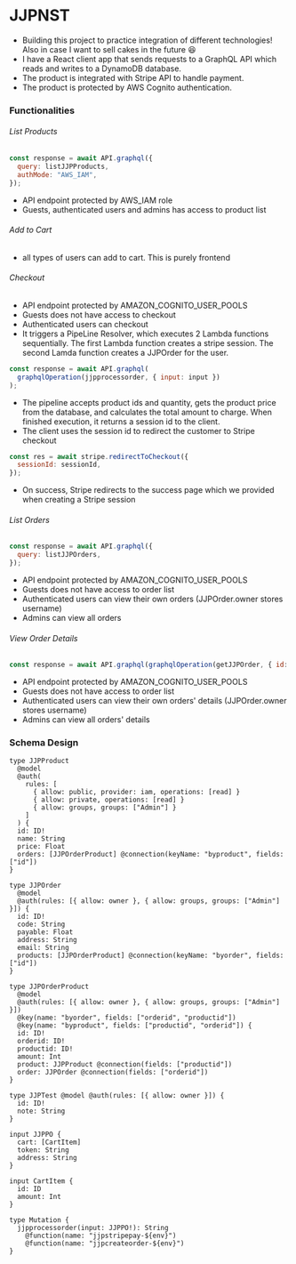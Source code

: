 # JJPNST

- Building this project to practice integration of different technologies! Also in case I want to sell cakes in the future :laughing:
- I have a React client app that sends requests to a GraphQL API which reads and writes to a DynamoDB database.
- The product is integrated with Stripe API to handle payment.
- The product is protected by AWS Cognito authentication.

### Functionalities

###### List Products

```javascript
const response = await API.graphql({
  query: listJJPProducts,
  authMode: "AWS_IAM",
});
```

- API endpoint protected by AWS_IAM role
- Guests, authenticated users and admins has access to product list

###### Add to Cart

- all types of users can add to cart. This is purely frontend

###### Checkout

- API endpoint protected by AMAZON_COGNITO_USER_POOLS
- Guests does not have access to checkout
- Authenticated users can checkout
- It triggers a PipeLine Resolver, which executes 2 Lambda functions sequentially. The first Lambda function creates a stripe session. The second Lamda function creates a JJPOrder for the user.

```javascript
const response = await API.graphql(
  graphqlOperation(jjpprocessorder, { input: input })
);
```

- The pipeline accepts product ids and quantity, gets the product price from the database, and calculates the total amount to charge. When finished execution, it returns a session id to the client.
- The client uses the session id to redirect the customer to Stripe checkout

```javascript
const res = await stripe.redirectToCheckout({
  sessionId: sessionId,
});
```

- On success, Stripe redirects to the success page which we provided when creating a Stripe session

###### List Orders

```javascript
const response = await API.graphql({
  query: listJJPOrders,
});
```

- API endpoint protected by AMAZON_COGNITO_USER_POOLS
- Guests does not have access to order list
- Authenticated users can view their own orders (JJPOrder.owner stores username)
- Admins can view all orders

###### View Order Details

```javascript
const response = await API.graphql(graphqlOperation(getJJPOrder, { id: id }));
```

- API endpoint protected by AMAZON_COGNITO_USER_POOLS
- Guests does not have access to order list
- Authenticated users can view their own orders' details (JJPOrder.owner stores username)
- Admins can view all orders' details

### Schema Design

```
type JJPProduct
  @model
  @auth(
    rules: [
      { allow: public, provider: iam, operations: [read] }
      { allow: private, operations: [read] }
      { allow: groups, groups: ["Admin"] }
    ]
  ) {
  id: ID!
  name: String
  price: Float
  orders: [JJPOrderProduct] @connection(keyName: "byproduct", fields: ["id"])
}

type JJPOrder
  @model
  @auth(rules: [{ allow: owner }, { allow: groups, groups: ["Admin"] }]) {
  id: ID!
  code: String
  payable: Float
  address: String
  email: String
  products: [JJPOrderProduct] @connection(keyName: "byorder", fields: ["id"])
}

type JJPOrderProduct
  @model
  @auth(rules: [{ allow: owner }, { allow: groups, groups: ["Admin"] }])
  @key(name: "byorder", fields: ["orderid", "productid"])
  @key(name: "byproduct", fields: ["productid", "orderid"]) {
  id: ID!
  orderid: ID!
  productid: ID!
  amount: Int
  product: JJPProduct @connection(fields: ["productid"])
  order: JJPOrder @connection(fields: ["orderid"])
}

type JJPTest @model @auth(rules: [{ allow: owner }]) {
  id: ID!
  note: String
}

input JJPPO {
  cart: [CartItem]
  token: String
  address: String
}

input CartItem {
  id: ID
  amount: Int
}

type Mutation {
  jjpprocessorder(input: JJPPO!): String
    @function(name: "jjpstripepay-${env}")
    @function(name: "jjpcreateorder-${env}")
}
```
